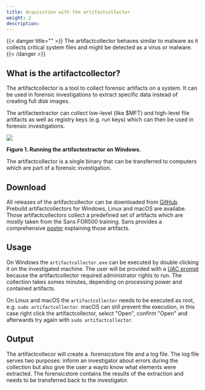 ```yaml
---
title: Acquisition with the artifactcollector
weight: 2
description:
---
```


{{< danger title="" >}}
The artifactcollector behaves similar to malware as it collects
critical system files and might be detected as a
virus or malware.
{{< /danger >}}

## What is the artifactcollector?

The artifactcollector is a tool to collect forensic artifacts on a system. It
can be used in forensic investigations to extract specific data instead of
creating full disk images.

<!--Based on [artifact definitions](../../development/artifacts) in the established forensicartifacts-format, -->
The artifactextractor can collect low-level (like $MFT) and high-level file artifacts as well as registry keys (e.g. run keys) which can then be used in forensic investigations.

![](/documentation/docs/usage/ac.png)

**Figure  1. Running the artifactextractor on Windows.**

The artifactcollector is a single binary that can be transferred to computers which are part of a forensic investigation.

## Download

All releases of the artifactcollector can be downloaded from [GitHub](https://github.com/forensicanalysis/artifactcollector/releases). Prebuild
artifactcollectors for Windows, Linux and macOS are availabe. Those
artifactcollectors collect a predefined set of artifacts which are mostly taken
from the Sans FOR500 training. Sans provides a comprehensive
[poster](https://www.sans.org/security-resources/posters/windows-forensic-analysis/170/download)
explaining those artifacts.



## Usage

On Windows the `artifactcollector.exe` can be executed by double clicking it
on the investigated machine. The user will be provided with a
[UAC prompt](https://en.wikipedia.org/wiki/User_Account_Control) because the
artifactcollector required administrator rights to run. The collection takes
somes minutes, depending on processing power and contained artifacts.

On Linux and macOS the `artifactcollector` needs to be executed as root, e.g.
`sudo artifactcollector`. macOS can still prevent the execution, in this case
right click the artifactcollector, select "Open", confirm "Open" and afterwards
try again with `sudo artifactcollector`.


## Output

The artifactcollecor will create a .forensicstore file and a log file. The log file serves two purposes: inform an investigator about errors during the collection but also give the user a wayto know what elements were extracted. The forensicstore contains the results of the extraction and needs to be transferred back to the investigator.

<!-- The output of the artifactcollector is saved in the [forensicstore format](../../development/forensicstore). This format is a sqlite database than includes metadata elements and the collected
files. While the investigator can use the database directly, automated processing
should be done using the forensicstore libraries ([Go](https://github.com/forensicanalysis/forensicstore), [Python](https://github.com/forensicanalysis/pyforensicstore)). -->

